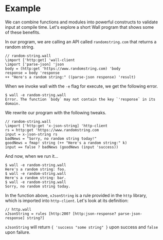 # Example

We can combine functions and modules into powerful constructs to validate input at compile time.  Let's explore a short Wall program that shows some of these benefits.

In our program, we are calling an API called `randomstring.com` that returns a random string.

```
// random-string.wall
\import ['http:get] 'wall-client
\import ['parse-json] 'json
body = (http:get 'https://www.randomstring.com) 'body
response = body 'response
++ "Here's a random string:" ((parse-json response) 'result)
```

When we invoke wall with the `-e` flag for execute, we get the following error.

```
$ wall -e random-string.wall
Error. The function `body` may not contain the key `'response` in its domain.
```

We rewrite our program with the following tweaks.

```
// random-string.wall
\import ['http:get 'x-json-string] 'http-client
rs = http:get 'https://www.randomstring.com
input = x-json-string rs
badNews = "Sorry, no random string today!"
goodNews = fmap! string (++ "Here's a random string:" k)
input == false ? badNews (goodNews (input 'success))
```

And now, when we run it...

```
$ wall -e random-string.wall
Here's a random string: foo.
$ wall -e random-string.wall
Here's a random string: bar.
$ wall -e random-string.wall
Sorry, no random string today.
```

In the function above, `xJsonString` is a rule provided in the `http` library, which is imported into `http-client`. Let's look at its definition:

```
// http.wall
xJsonString = rules [http:200? [http:json-response? parse-json-response] string?]
```

`xJsonString` will return `{ 'success "some string" }` upon success and `false` upon failure.